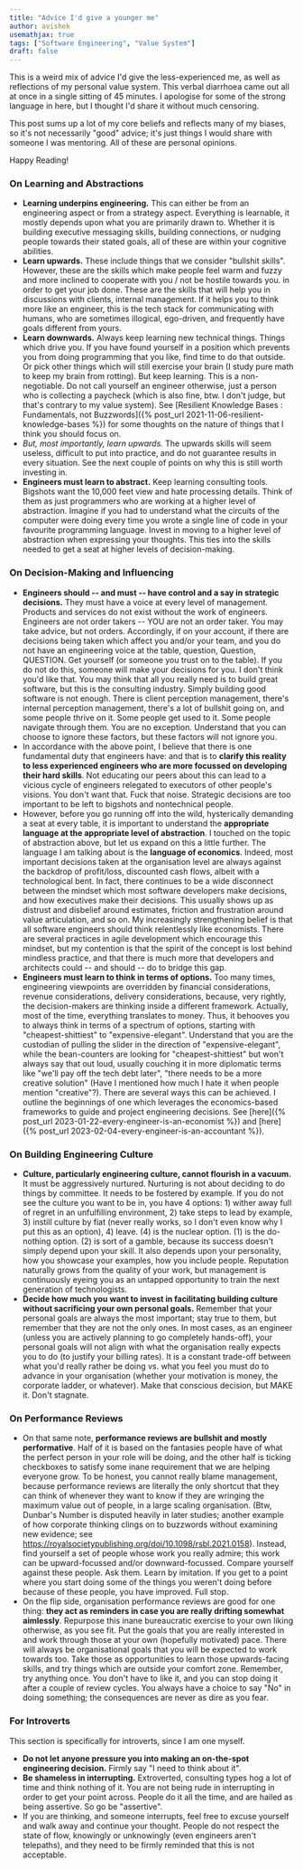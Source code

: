 ```yaml
---
title: "Advice I'd give a younger me"
author: avishek
usemathjax: true
tags: ["Software Engineering", "Value System"]
draft: false
---
```


This is a weird mix of advice I'd give the less-experienced me, as well as reflections of my personal value system. This verbal diarrhoea came out all at once in a single sitting of 45 minutes. I apologise for some of the strong language in here, but I thought I'd share it without much censoring.

This post sums up a lot of my core beliefs and reflects many of my biases, so it's not necessarily "good" advice; it's just things I would share with someone I was mentoring. All of these are personal opinions.

Happy Reading!

### On Learning and Abstractions

- **Learning underpins engineering.** This can either be from an engineering aspect or from a strategy aspect. Everything is learnable, it mostly depends upon what you are primarily drawn to. Whether it is building executive messaging skills, building connections, or nudging people towards their stated goals, all of these are within your cognitive abilities.
- **Learn upwards.** These include things that we consider "bullshit skills". However, these are the skills which make people feel warm and fuzzy and more inclined to cooperate with you / not be hostile towards you. in order to get your job done. These are the skills that will help you in discussions with clients, internal management. If it helps you to think more like an engineer, this is the tech stack for communicating with humans, who are sometimes illogical, ego-driven, and frequently have goals different from yours.
- **Learn downwards.** Always keep learning new technical things. Things which drive you. If you have found yourself in a position which prevents you from doing programming that you like, find time to do that outside. Or pick other things which will still exercise your brain (I study pure math to keep my brain from rotting). But keep learning. This is a non-negotiable. Do not call yourself an engineer otherwise, just a person who is collecting a paycheck (which is also fine, btw. I don't judge, but that's contrary to my value system). See [Resilient Knowledge Bases : Fundamentals, not Buzzwords]({% post_url 2021-11-06-resilient-knowledge-bases %}) for some thoughts on the nature of things that I think you should focus on.
- *But, most importantly, learn upwards.* The upwards skills will seem useless, difficult to put into practice, and do not guarantee results in every situation. See the next couple of points on why this is still worth investing in.
- **Engineers must learn to abstract.** Keep learning consulting tools. Bigshots want the 10,000 feet view and hate processing details. Think of them as just programmers who are working at a higher level of abstraction. Imagine if you had to understand what the circuits of the computer were doing every time you wrote a single line of code in your favourite programming language. Invest in moving to a higher level of abstraction when expressing your thoughts. This ties into the skills needed to get a seat at higher levels of decision-making.

### On Decision-Making and Influencing
- **Engineers should -- and must -- have control and a say in strategic decisions.** They must have a voice at every level of management. Products and services do not exist without the work of engineers. Engineers are not order takers -- YOU are not an order taker. You may take advice, but not orders. Accordingly, if on your account, if there are decisions being taken which affect you and/or your team, and you do not have an engineering voice at the table, question, Question, QUESTION. Get yourself (or someone you trust on to the table). If you do not do this, someone will make your decisions for you. I don't think you'd like that. You may think that all you really need is to build great software, but this is the consulting industry. Simply building good software is not enough. There is client perception management, there's internal perception management, there's a lot of bullshit going on, and some people thrive on it. Some people get used to it. Some people navigate through them. You are no exception. Understand that you can choose to ignore these factors, but these factors will not ignore you.
- In accordance with the above point, I believe that there is one fundamental duty that engineers have: and that is to **clarify this reality to less experienced engineers who are more focussed on developing their hard skills**. Not educating our peers about this can lead to a vicious cycle of engineers relegated to executors of other people's visions. You don't want that. Fuck that noise. Strategic decisions are too important to be left to bigshots and nontechnical people.
- However, before you go running off into the wild, hysterically demanding a seat at every table, it is important to understand the **appropriate language at the appropriate level of abstraction**. I touched on the topic of abstraction above, but let us expand on this a little further. The language I am talking about is the **language of economics**. Indeed, most important decisions taken at the organisation level are always against the backdrop of profit/loss, discounted cash flows, albeit with a technological bent. In fact, there continues to be a wide disconnect between the mindset which most software developers make decisions, and how executives make their decisions. This usually shows up as distrust and disbelief around estimates, friction and frustration around value articulation, and so on. My increasingly strengthening belief is that all software engineers should think relentlessly like economists. There are several practices in agile development which encourage this mindset, but my contention is that the spirit of the concept is lost behind mindless practice, and that there is much more that developers and architects could -- and should -- do to bridge this gap.
- **Engineers must learn to think in terms of options.** Too many times, engineering viewpoints are overridden by financial considerations, revenue considerations, delivery considerations, because, very rightly, the decision-makers are thinking inside a different framework. Actually, most of the time, everything translates to money. Thus, it behooves you to always think in terms of a spectrum of options, starting with "cheapest-shittiest" to "expensive-elegant". Understand that you are the custodian of pulling the slider in the direction of "expensive-elegant", while the bean-counters are looking for "cheapest-shittiest" but won't always say that out loud, usually couching it in more diplomatic terms like "we'll pay off the tech debt later", "there needs to be a more creative solution" (Have I mentioned how much I hate it when people mention "creative"?). There are several ways this can be achieved. I outline the beginnings of one which leverages the economics-based frameworks to guide and project engineering decisions. See [here]({% post_url 2023-01-22-every-engineer-is-an-economist %}) and [here]({% post_url 2023-02-04-every-engineer-is-an-accountant %}).

### On Building Engineering Culture
- **Culture, particularly engineering culture, cannot flourish in a vacuum.** It must be aggressively nurtured. Nurturing is not about deciding to do things by committee. It needs to be fostered by example. If you do not see the culture you want to be in, you have 4 options: 1) wither away full of regret in an unfulfilling environment, 2) take steps to lead by example, 3) instill culture by fiat (never really works, so I don't even know why I put this as an option), 4) leave. (4) is the nuclear option. (1) is the do-nothing option. (2) is sort of a gamble, because its success doesn't simply depend upon your skill. It also depends upon your personality, how you showcase your examples, how you include people. Reputation naturally grows from the quality of your work, but management is continuously eyeing you as an untapped opportunity to train the next generation of technologists.
- **Decide how much you want to invest in facilitating building culture without sacrificing your own personal goals.** Remember that your personal goals are always the most important; stay true to them, but remember that they are not the only ones. In most cases, as an engineer (unless you are actively planning to go completely hands-off), your personal goals will not align with what the organisation really expects you to do (to justify your billing rates). It is a constant trade-off between what you'd really rather be doing vs. what you feel you must do to advance in your organisation (whether your motivation is money, the corporate ladder, or whatever). Make that conscious decision, but MAKE it. Don't stagnate.

### On Performance Reviews
- On that same note, **performance reviews are bullshit and mostly performative**. Half of it is based on the fantasies people have of what the perfect person in your role will be doing, and the other half is ticking checkboxes to satisfy some inane requirement that we are helping everyone grow. To be honest, you cannot really blame management, because performance reviews are literally the only shortcut that they can think of whenever they want to know if they are wringing the maximum value out of people, in a large scaling organisation. (Btw, Dunbar's Number is disputed heavily in later studies; another example of how corporate thinking clings on to buzzwords without examining new evidence; see https://royalsocietypublishing.org/doi/10.1098/rsbl.2021.0158). Instead, find yourself a set of people whose work you really admire; this work can be upward-focussed and/or downward-focussed. Compare yourself against these people. Ask them. Learn by imitation. If you get to a point where you start doing some of the things you weren't doing before because of these people, you have improved. Full stop.
- On the flip side, organisation performance reviews are good for one thing: **they act as reminders in case you are really drifting somewhat aimlessly**. Repurpose this inane bureaucratic exercise to your own liking otherwise, as you see fit. Put the goals that you are really interested in and work through those at your own (hopefully motivated) pace. There will always be organisational goals that you will be expected to work towards too. Take those as opportunities to learn those upwards-facing skills, and try things which are outside your comfort zone. Remember, try anything once. You don't have to like it, and you can stop doing it after a couple of review cycles. You always have a choice to say "No" in doing something; the consequences are never as dire as you fear.

### For Introverts
This section is specifically for introverts, since I am one myself.

- **Do not let anyone pressure you into making an on-the-spot engineering decision.** Firmly say "I need to think about it".
- **Be shameless in interrupting.** Extroverted, consulting types hog a lot of time and think nothing of it. You are not being rude in interrupting in order to get your point across. People do it all the time, and are hailed as being assertive. So go be "assertive".
- If you are thinking, and someone interrupts, feel free to excuse yourself and walk away and continue your thought. People do not respect the state of flow, knowingly or unknowingly (even engineers aren't telepaths), and they need to be firmly reminded that this is not acceptable.
